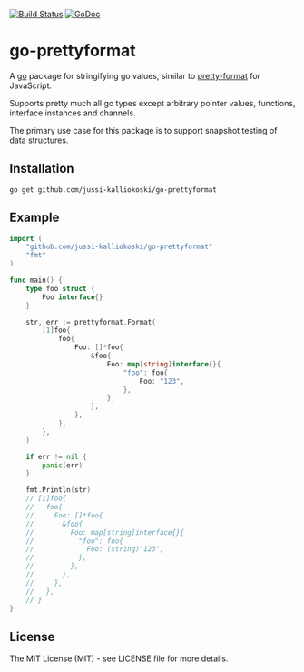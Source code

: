 [![Build Status](https://travis-ci.org/jussi-kalliokoski/go-prettyformat.svg?branch=master)](https://travis-ci.org/jussi-kalliokoski/go-prettyformat)
[![GoDoc](https://godoc.org/github.com/jussi-kalliokoski/go-prettyformat?status.svg)](http://godoc.org/github.com/jussi-kalliokoski/go-prettyformat)

# go-prettyformat

A [go](https://golang.org) package for stringifying go values, similar to [pretty-format](https://www.npmjs.com/package/pretty-format) for JavaScript.

Supports pretty much all go types except arbitrary pointer values, functions, interface instances and channels.

The primary use case for this package is to support snapshot testing of data structures.

## Installation

```
go get github.com/jussi-kalliokoski/go-prettyformat
```

## Example

```go
import (
    "github.com/jussi-kalliokoski/go-prettyformat"
    "fmt"
)

func main() {
    type foo struct {
        Foo interface{}
    }

    str, err := prettyformat.Format(
        [1]foo{
            foo{
                Foo: []*foo{
                    &foo{
                        Foo: map[string]interface{}{
                            "foo": foo{
                                Foo: "123",
                            },
                        },
                    },
                },
            },
        },
    )

    if err != nil {
        panic(err)
    }

    fmt.Println(str)
    // [1]foo{
    //   foo{
    //     Foo: []*foo{
    //       &foo{
    //         Foo: map[string]interface{}{
    //           "foo": foo{
    //             Foo: (string)"123",
    //           },
    //         },
    //       },
    //     },
    //   },
    // }
}
```

## License

The MIT License (MIT) - see LICENSE file for more details.
